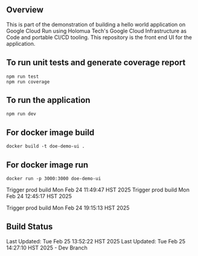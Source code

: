 ## Overview
This is part of the demonstration of building a hello world application on Google Cloud Run using Holomua Tech's Google Cloud Infrastructure as Code and portable CI/CD tooling.  This repository is the front end UI for the application.


## To run unit tests and generate coverage report
```
npm run test
npm run coverage
```

## To run the application
```
npm run dev
```

## For docker image build
```
docker build -t doe-demo-ui .
```

## For docker image run
```
docker run -p 3000:3000 doe-demo-ui
```
Trigger prod build Mon Feb 24 11:49:47 HST 2025
Trigger prod build Mon Feb 24 12:45:17 HST 2025

Trigger prod build Mon Feb 24 19:15:13 HST 2025
## Build Status
Last Updated: Tue Feb 25 13:52:22 HST 2025
Last Updated: Tue Feb 25 14:27:10 HST 2025 - Dev Branch
